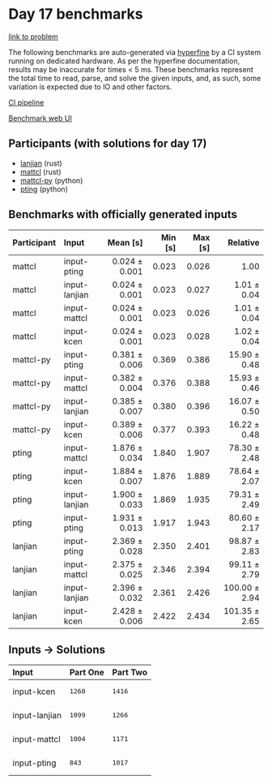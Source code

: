 # Day 17 benchmarks

[link to problem](https://adventofcode.com/2023/day/17)

The following benchmarks are auto-generated via
[hyperfine](https://github.com/sharkdp/hyperfine) by a CI system running on
dedicated hardware. As per the hyperfine documentation, results may be
inaccurate for times < 5 ms. These benchmarks represent the total time to read,
parse, and solve the given inputs, and, as such, some variation is expected due
to IO and other factors.

[CI pipeline](http://ci.papercode.net:8080/teams/main/pipelines/aoc2023)

[Benchmark web UI](https://aoc.ancalagon.black)


## Participants (with solutions for day 17)

- [lanjian](https://github.com/lanjian/aoc-2023) (rust)
- [mattcl](https://github.com/mattcl/aoc2023) (rust)
- [mattcl-py](https://github.com/mattcl/aoc2023-py) (python)
- [pting](https://github.com/pting/aoc2023) (python)


## Benchmarks with officially generated inputs

| Participant | Input | Mean [s] | Min [s] | Max [s] | Relative |
|:---|:---|---:|---:|---:|---:|
| mattcl | input-pting | 0.024 ± 0.001 | 0.023 | 0.026 | 1.00 |
| mattcl | input-lanjian | 0.024 ± 0.001 | 0.023 | 0.027 | 1.01 ± 0.04 |
| mattcl | input-mattcl | 0.024 ± 0.001 | 0.023 | 0.026 | 1.01 ± 0.04 |
| mattcl | input-kcen | 0.024 ± 0.001 | 0.023 | 0.028 | 1.02 ± 0.04 |
| mattcl-py | input-pting | 0.381 ± 0.006 | 0.369 | 0.386 | 15.90 ± 0.48 |
| mattcl-py | input-mattcl | 0.382 ± 0.004 | 0.376 | 0.388 | 15.93 ± 0.46 |
| mattcl-py | input-lanjian | 0.385 ± 0.007 | 0.380 | 0.396 | 16.07 ± 0.50 |
| mattcl-py | input-kcen | 0.389 ± 0.006 | 0.377 | 0.393 | 16.22 ± 0.48 |
| pting | input-mattcl | 1.876 ± 0.034 | 1.840 | 1.907 | 78.30 ± 2.48 |
| pting | input-kcen | 1.884 ± 0.007 | 1.876 | 1.889 | 78.64 ± 2.07 |
| pting | input-lanjian | 1.900 ± 0.033 | 1.869 | 1.935 | 79.31 ± 2.49 |
| pting | input-pting | 1.931 ± 0.013 | 1.917 | 1.943 | 80.60 ± 2.17 |
| lanjian | input-pting | 2.369 ± 0.028 | 2.350 | 2.401 | 98.87 ± 2.83 |
| lanjian | input-mattcl | 2.375 ± 0.025 | 2.346 | 2.394 | 99.11 ± 2.79 |
| lanjian | input-lanjian | 2.396 ± 0.032 | 2.361 | 2.426 | 100.00 ± 2.94 |
| lanjian | input-kcen | 2.428 ± 0.006 | 2.422 | 2.434 | 101.35 ± 2.65 |


## Inputs -> Solutions

| Input | Part One | Part Two |
|:---|:---|:---|
|input-kcen|<pre>1260</pre>|<pre>1416</pre>|
|input-lanjian|<pre>1099</pre>|<pre>1266</pre>|
|input-mattcl|<pre>1004</pre>|<pre>1171</pre>|
|input-pting|<pre>843</pre>|<pre>1017</pre>|